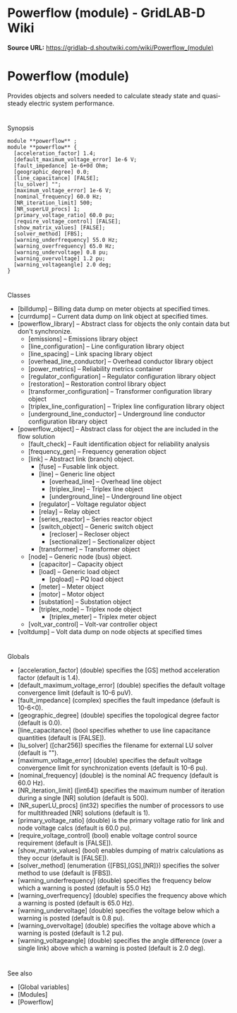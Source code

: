 # Powerflow (module) - GridLAB-D Wiki

**Source URL:** https://gridlab-d.shoutwiki.com/wiki/Powerflow_(module)
# Powerflow (module)

Provides objects and solvers needed to calculate steady state and quasi-steady electric system performance. 

# 

Synopsis
    
    
    module **powerflow** ;
    module **powerflow** {
      [acceleration_factor] 1.4;
      [default_maximum_voltage_error] 1e-6 V;
      [fault_impedance] 1e-6+0d Ohm;
      [geographic_degree] 0.0;
      [line_capacitance] [FALSE];
      [lu_solver] "";
      [maximum_voltage_error] 1e-6 V;
      [nominal_frequency] 60.0 Hz;
      [NR_iteration_limit] 500;
      [NR_superLU_procs] 1;
      [primary_voltage_ratio] 60.0 pu;
      [require_voltage_control] [FALSE];
      [show_matrix_values] [FALSE];
      [solver_method] [FBS];
      [warning_underfrequency] 55.0 Hz;
      [warning_overfrequency] 65.0 Hz;
      [warning_undervoltage] 0.8 pu;
      [warning_overvoltage] 1.2 pu;
      [warning_voltageangle] 2.0 deg;
    }
    

# 

Classes

  * [billdump] – Billing data dump on meter objects at specified times.
  * [currdump] – Current data dump on link object at specified times.
  * [powerflow_library] – Abstract class for objects the only contain data but don't synchronize. 
    * [emissions] – Emissions library object
    * [line_configuration] – Line configuration library object
    * [line_spacing] – Link spacing library object
    * [overhead_line_conductor] – Overhead conductor library object
    * [power_metrics] – Reliability metrics container
    * [regulator_configuration] – Regulator configuration library object
    * [restoration] – Restoration control library object
    * [transformer_configuration] – Transformer configuration library object
    * [triplex_line_configuration] – Triplex line configuration library object
    * [underground_line_conductor] – Underground line conductor configuration library object
  * [powerflow_object] – Abstract class for object the are included in the flow solution 
    * [fault_check] – Fault identification object for reliability analysis
    * [frequency_gen] – Frequency generation object
    * [link] – Abstract link (branch) object. 
      * [fuse] – Fusable link object.
      * [line] – Generic line object 
        * [overhead_line] – Overhead line object
        * [triplex_line] – Triplex line object
        * [underground_line] – Underground line object
      * [regulator] – Voltage regulator object
      * [relay] – Relay object
      * [series_reactor] – Series reactor object
      * [switch_object] – Generic switch object 
        * [recloser] – Recloser object
        * [sectionalizer] – Sectionalizer object
      * [transformer] – Transformer object
    * [node] – Generic node (bus) object. 
      * [capacitor] – Capacity object
      * [load] – Generic load object 
        * [pqload] – PQ load object
      * [meter] – Meter object
      * [motor] – Motor object
      * [substation] – Substation object
      * [triplex_node] – Triplex node object 
        * [triplex_meter] – Triplex meter object
    * [volt_var_control] – Volt-var controller object
  * [voltdump] – Volt data dump on node objects at specified times
# 

Globals

  * [acceleration_factor] (double) specifies the [GS] method acceleration factor (default is 1.4).
  * [default_maximum_voltage_error] (double) specifies the default voltage convergence limit (default is 10-6 puV).
  * [fault_impedance] (complex) specifies the fault impedance (default is 10-6<0).
  * [geographic_degree] (double) specifies the topological degree factor (default is 0.0).
  * [line_capacitance] (bool specifies whether to use line capacitance quantities (default is [FALSE]).
  * [lu_solver] ([char256]) specifies the filename for external LU solver (default is "").
  * [maximum_voltage_error] (double) specifies the default voltage convergence limit for synchronization events (default is 10-6 pu).
  * [nominal_frequency] (double) is the nominal AC frequency (default is 60.0 Hz).
  * [NR_iteration_limit] ([int64]) specifies the maximum number of iteration during a single [NR] solution (default is 500).
  * [NR_superLU_procs] (int32) specifies the number of processors to use for multithreaded [NR] solutions (default is 1).
  * [primary_voltage_ratio] (double) is the primary voltage ratio for link and node voltage calcs (default is 60.0 pu).
  * [require_voltage_control] (bool) enable voltage control source requirement (default is [FALSE]).
  * [show_matrix_values] (bool) enables dumping of matrix calculations as they occur (default is [FALSE]).
  * [solver_method] (enumeration {[FBS],[GS],[NR]}) specifies the solver method to use (default is [FBS]).
  * [warning_underfrequency] (double) specifies the frequency below which a warning is posted (default is 55.0 Hz)
  * [warning_overfrequency] (double) specifies the frequency above which a warning is posted (default is 65.0 Hz).
  * [warning_undervoltage] (double) specifies the voltage below which a warning is posted (default is 0.8 pu).
  * [warning_overvoltage] (double) specifies the voltage above which a warning is posted (default is 1.2 pu).
  * [warning_voltageangle] (double) specifies the angle difference (over a single link) above which a warning is posted (default is 2.0 deg).
# 

See also

  * [Global variables]
  * [Modules]
  * [Powerflow]
